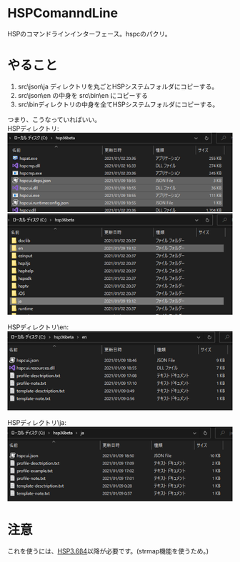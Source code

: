 # HSPComanndLine
HSPのコマンドラインインターフェース。hspcのパクリ。

# やること
1. src\json\ja ディレクトリを丸ごとHSPシステムフォルダにコピーする。
2. src\json\en の中身を src\bin\en にコピーする
3. src\binディレクトリの中身を全てHSPシステムフォルダにコピーする。
  
つまり、こうなっていればいい。  
HSPディレクトリ:  
![HSPディレクトリのスクショ1](docs/img/hspdirectory1.png)  
![HSPディレクトリのスクショ2](docs/img/hspdirectory2.png)  
  
HSPディレクトリ\en:  
![HSPディレクトリ\enのスクショ](docs/img/hspdirectory_en.png)  
  
HSPディレクトリ\ja:  
![HSPディレクトリ\jaのスクショ](docs/img/hspdirectory_ja.png)  

# 注意
これを使うには、[HSP3.6β4](https://www.onionsoft.net/wp/archives/3274)以降が必要です。(strmap機能を使うため。)
